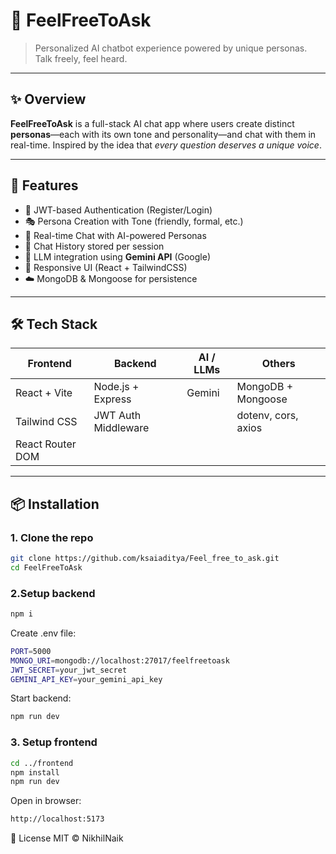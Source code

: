 # 🧠 FeelFreeToAsk

> Personalized AI chatbot experience powered by unique personas. Talk freely, feel heard.

---

## ✨ Overview

**FeelFreeToAsk** is a full-stack AI chat app where users create distinct **personas**—each with its own tone and personality—and chat with them in real-time. Inspired by the idea that *every question deserves a unique voice*.

---

## 🚀 Features

- 🔐 JWT-based Authentication (Register/Login)
- 🎭 Persona Creation with Tone (friendly, formal, etc.)
- 💬 Real-time Chat with AI-powered Personas
- 💾 Chat History stored per session
- 🧠 LLM integration using **Gemini API** (Google)
- 🌈 Responsive UI (React + TailwindCSS)
- ☁️ MongoDB & Mongoose for persistence

---

## 🛠️ Tech Stack

| Frontend         | Backend             | AI / LLMs | Others               |
| ---------------- | ------------------- | --------- | -------------------- |
| React + Vite     | Node.js + Express   | Gemini    | MongoDB + Mongoose   |
| Tailwind CSS     | JWT Auth Middleware |           | dotenv, cors, axios  |
| React Router DOM |                     |           |                      |

---

## 📦 Installation

### 1. Clone the repo

```bash
git clone https://github.com/ksaiaditya/Feel_free_to_ask.git
cd FeelFreeToAsk
```

### 2.Setup backend

```bash
npm i
```

Create .env file:

```bash
PORT=5000
MONGO_URI=mongodb://localhost:27017/feelfreetoask
JWT_SECRET=your_jwt_secret
GEMINI_API_KEY=your_gemini_api_key

```

Start backend:

```bash
npm run dev
```

### 3. Setup frontend

```bash
cd ../frontend
npm install
npm run dev
```

Open in browser:

```bash
http://localhost:5173
```

📄 License
MIT © NikhilNaik
